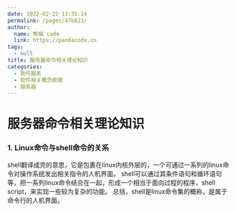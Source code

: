 ```yaml
---
date: 2022-02-22 13:35:14
permalink: /pages/47b823/
author: 
  name: 熊猫 code
  link: https://pandacode.cn
tags: 
  - null
title: 服务器命令相关理论知识
categories: 
  - 软件服务
  - 软件相关概念梳理
  - 服务器
---
```


# 服务器命令相关理论知识

### 1. Linux命令与shell命令的关系

​		shell翻译成壳的意思，它是包裹在linux内核外层的，一个可通过一系列的linux命令对操作系统发出相关指令的人机界面。 shell可以通过其条件语句和循环语句等，把一系列linux命令结合在一起，形成一个相当于面向过程的程序，shell script，来实现一些较为复杂的功能。
​		总括，shell是linux命令集的概称，是属于命令行的人机界面。

